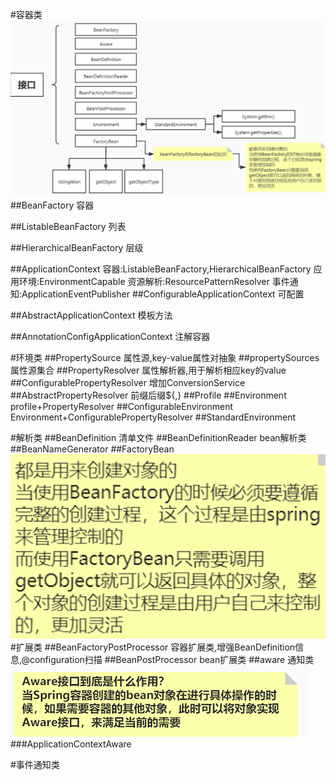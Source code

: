 #容器类
![](.z_spring_01_ioc_00_常见接口_拓扑关系_images/82a8790c.png)
##BeanFactory
容器

##ListableBeanFactory
列表

##HierarchicalBeanFactory
层级

##ApplicationContext
容器:ListableBeanFactory,HierarchicalBeanFactory
应用环境:EnvironmentCapable
资源解析:ResourcePatternResolver
事件通知:ApplicationEventPublisher
##ConfigurableApplicationContext
可配置

##AbstractApplicationContext
模板方法

##AnnotationConfigApplicationContext
注解容器

#环境类
##PropertySource
属性源,key-value属性对抽象
##propertySources
属性源集合
##PropertyResolver
属性解析器,用于解析相应key的value
##ConfigurablePropertyResolver
增加ConversionService
##AbstractPropertyResolver
前缀后缀${,}
##Profile
##Environment
profile+PropertyResolver
##ConfigurableEnvironment
Environment+ConfigurablePropertyResolver
##StandardEnvironment

#解析类
##BeanDefinition
清单文件
##BeanDefinitionReader
bean解析类
##BeanNameGenerator
##FactoryBean
![](.z_spring_01_ioc_01_00_容器初始化流程_00_常见接口_images/11eb29fb.png)
#扩展类
##BeanFactoryPostProcessor
容器扩展类,增强BeanDefinition信息,@configuration扫描
##BeanPostProcessor
bean扩展类
##aware
通知类
![](.z_spring_01_ioc_00_常见接口_拓扑关系_images/958b6f36.png)
###ApplicationContextAware


#事件通知类
